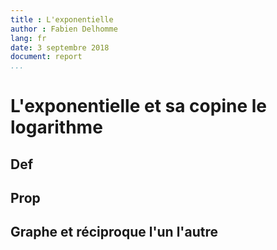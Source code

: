 ```yaml
---
title : L'exponentielle
author : Fabien Delhomme
lang: fr
date: 3 septembre 2018 
document: report
...
```


# L'exponentielle et sa copine le logarithme

## Def

## Prop

## Graphe et réciproque l'un l'autre

##

